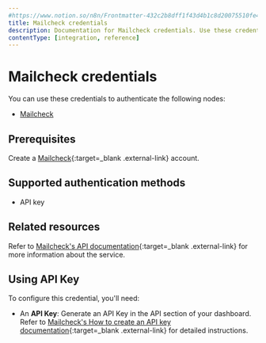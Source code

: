 ```yaml
---
#https://www.notion.so/n8n/Frontmatter-432c2b8dff1f43d4b1c8d20075510fe4
title: Mailcheck credentials
description: Documentation for Mailcheck credentials. Use these credentials to authenticate Mailcheck in n8n, a workflow automation platform.
contentType: [integration, reference]
---
```


# Mailcheck credentials

You can use these credentials to authenticate the following nodes:

- [Mailcheck](/integrations/builtin/app-nodes/n8n-nodes-base.mailcheck/)

## Prerequisites

Create a [Mailcheck](https://mailcheck.co/){:target=_blank .external-link} account.

## Supported authentication methods

- API key

## Related resources

Refer to [Mailcheck's API documentation](https://app.mailcheck.co/docs?from=docs){:target=_blank .external-link} for more information about the service.

## Using API Key

To configure this credential, you'll need:

- An **API Key**: Generate an API Key in the API section of your dashboard. Refer to [Mailcheck's How to create an API key documentation](https://mailcheck.co/create-api-key){:target=_blank .external-link} for detailed instructions.


